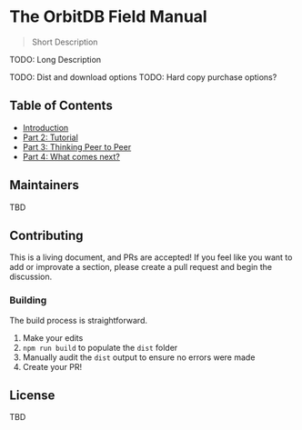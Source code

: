 # The OrbitDB Field Manual

> Short Description

TODO: Long Description

TODO: Dist and download options
TODO: Hard copy purchase options?

## Table of Contents

- [Introduction](./00_Introduction)
- [Part 2: Tutorial](./02_Tutorial)
- [Part 3: Thinking Peer to Peer](./03_Thinking_Peer_to_Peer)
- [Part 4: What comes next?](./04_What_next)

## Maintainers

TBD

## Contributing

This is a living document, and PRs are accepted! If you feel like you want to add or improvate a section, please create a pull request and begin the discussion.

### Building

The build process is straightforward.

1. Make your edits
2. `npm run build` to populate the `dist` folder
3. Manually audit the `dist` output to ensure no errors were made
4. Create your PR!

## License

TBD
